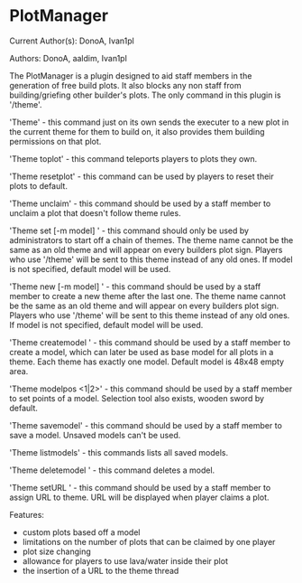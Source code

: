 PlotManager
===========

Current Author(s): DonoA, Ivan1pl

Authors: DonoA, aaldim, Ivan1pl

The PlotManager is a plugin designed to aid staff members in the generation of free build plots. It also blocks any non staff from building/griefing other builder's plots. The only command in this plugin is '/theme'.

'Theme' - this command just on its own sends the executer to a new plot in the current theme for them to build on, it also provides them building permissions on that plot.

'Theme toplot' - this command teleports players to plots they own.

'Theme resetplot' - this command can be used by players to reset their plots to default.

'Theme unclaim' - this command should be used by a staff member to unclaim a plot that doesn't follow theme rules.

'Theme set [-m model] <theme name>' - this command should only be used by administrators to start off a chain of themes. The theme name cannot be the same as an old theme and will appear on every builders plot sign. Players who use '/theme' will be sent to this theme instead of any old ones. If model is not specified, default model will be used.

'Theme new [-m model] <theme name>' - this command should be used by a staff member to create a new theme after the last one. The theme name cannot be the same as an old theme and will appear on every builders plot sign. Players who use '/theme' will be sent to this theme instead of any old ones.  If model is not specified, default model will be used.

'Theme createmodel <name>' - this command should be used by a staff member to create a model, which can later be used as base model for all plots in a theme. Each theme has exactly one model. Default model is 48x48 empty area.

'Theme modelpos <1|2>' - this command should be used by a staff member to set points of a model. Selection tool also exists, wooden sword by default.

'Theme savemodel' - this command should be used by a staff member to save a model. Unsaved models can't be used.

'Theme listmodels' - this commands lists all saved models.

'Theme deletemodel <name>' - this command deletes a model.

'Theme setURL <url>' - this command should be used by a staff member to assign URL to theme. URL will be displayed when player claims a plot.

Features:
* custom plots based off a model
* limitations on the number of plots that can be claimed by one player
* plot size changing
* allowance for players to use lava/water inside their plot
* the insertion of a URL to the theme thread
